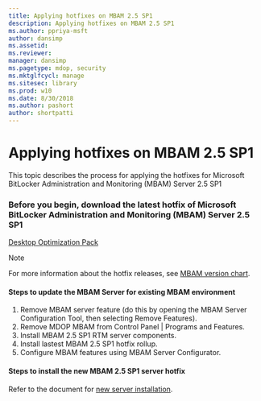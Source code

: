 ```yaml
---
title: Applying hotfixes on MBAM 2.5 SP1
description: Applying hotfixes on MBAM 2.5 SP1
ms.author: ppriya-msft
author: dansimp
ms.assetid: 
ms.reviewer: 
manager: dansimp
ms.pagetype: mdop, security
ms.mktglfcycl: manage
ms.sitesec: library
ms.prod: w10
ms.date: 8/30/2018
ms.author: pashort
author: shortpatti
---
```


# Applying hotfixes on MBAM 2.5 SP1
This topic describes the process for applying the hotfixes for Microsoft BitLocker Administration and Monitoring (MBAM) Server 2.5 SP1

### Before you begin, download the latest hotfix of Microsoft BitLocker Administration and Monitoring (MBAM) Server 2.5 SP1
[Desktop Optimization Pack](https://www.microsoft.com/download/details.aspx?id=57157)

> [!NOTE]
> For more information about the hotfix releases, see [MBAM version chart](https://docs.microsoft.com/archive/blogs/dubaisec/mbam-version-chart).

#### Steps to update the MBAM Server for existing MBAM environment 
1. Remove MBAM server feature (do this by opening the MBAM Server Configuration Tool, then selecting Remove Features).
2. Remove MDOP MBAM from Control Panel | Programs and Features.
3. Install MBAM 2.5 SP1 RTM server components.
4. Install lastest MBAM 2.5 SP1 hotfix rollup.
5. Configure MBAM features using MBAM Server Configurator.

#### Steps to install the new MBAM 2.5 SP1 server hotfix
Refer to the document for [new server installation](deploying-the-mbam-25-server-infrastructure.md).
